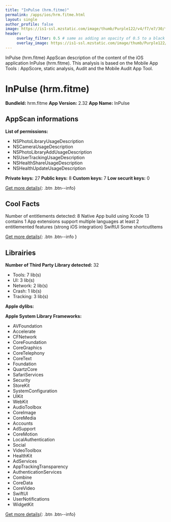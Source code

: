 ```yaml
---
title: "InPulse (hrm.fitme)"
permalink: /apps/ios/hrm.fitme.html
layout: single
author_profile: false
image: https://is1-ssl.mzstatic.com/image/thumb/Purple122/v4/f7/e7/30/f7e730f5-16aa-4ca8-53f9-8006230609e9/AppIcon-0-1x_U007emarketing-0-6-0-85-220.png/512x512bb.jpg
header: 
     overlay_filter: 0.5 # same as adding an opacity of 0.5 to a black background
     overlay_image: https://is1-ssl.mzstatic.com/image/thumb/Purple122/v4/f7/e7/30/f7e730f5-16aa-4ca8-53f9-8006230609e9/AppIcon-0-1x_U007emarketing-0-6-0-85-220.png/512x512bb.jpg
---
```

InPulse (hrm.fitme) AppScan description of the content of the iOS application InPulse (hrm.fitme). This analysis is based on the Mobile App Tools : AppScore, static analysis, Audit and the Mobile Audit App Tool.

# InPulse (hrm.fitme)

**BundleId:** hrm.fitme
**App Version:** 2.32
**App Name:** InPulse


## AppScan informations 

**List of permissions:** 
- NSPhotoLibraryUsageDescription
- NSCameraUsageDescription
- NSPhotoLibraryAddUsageDescription
- NSUserTrackingUsageDescription
- NSHealthShareUsageDescription
- NSHealthUpdateUsageDescription
  
  
**Private keys:** 27
**Public keys:** 8
**Custom keys:** 7
**Low securit keys:** 0
  
[Get more details](/pricing.html){: .btn .btn--info}

## Cool Facts

Number of entitlements detected: 8
Native App
build using Xcode 13
contains 1 App extensions
support multiple languages
at least 2 entitlemented features (strong iOS integration)
SwiftUI
Some shortcutItems 
  
[Get more details](/pricing.html){: .btn .btn--info }

## Librairies 
**Number of Third Party Library detected:** 32
- Tools: 7 lib(s)
- UI: 3 lib(s)
- Network: 2 lib(s)
- Crash: 1 lib(s)
- Tracking: 3 lib(s)


**Apple dylibs:**


**Apple System Library Frameworks:**
- AVFoundation
- Accelerate
- CFNetwork
- CoreFoundation
- CoreGraphics
- CoreTelephony
- CoreText
- Foundation
- QuartzCore
- SafariServices
- Security
- StoreKit
- SystemConfiguration
- UIKit
- WebKit
- AudioToolbox
- CoreImage
- CoreMedia
- Accounts
- AdSupport
- CoreMotion
- LocalAuthentication
- Social
- VideoToolbox
- HealthKit
- AdServices
- AppTrackingTransparency
- AuthenticationServices
- Combine
- CoreData
- CoreVideo
- SwiftUI
- UserNotifications
- WidgetKit


  
[Get more details](/pricing.html){: .btn .btn--info}

